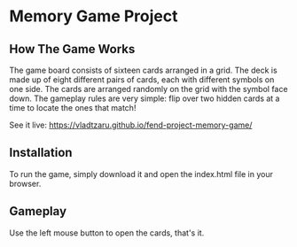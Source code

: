 # Memory Game Project

## How The Game Works
The game board consists of sixteen cards arranged in a grid. The deck is made up of eight different pairs of cards, each with different symbols on one side. The cards are arranged randomly on the grid with the symbol face down. The gameplay rules are very simple: flip over two hidden cards at a time to locate the ones that match!

See it live: https://vladtzaru.github.io/fend-project-memory-game/

## Installation
To run the game, simply download it and open the index.html file in your browser.

## Gameplay
Use the left mouse button to open the cards, that's it.

